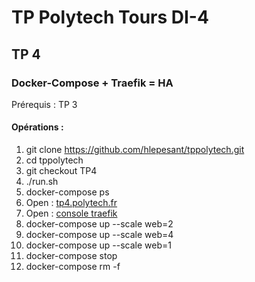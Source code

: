 # TP Polytech Tours DI-4

## TP 4

### Docker-Compose + Traefik = HA

Prérequis : TP 3

#### Opérations :

1. git clone https://github.com/hlepesant/tppolytech.git
1. cd tppolytech
1. git checkout TP4
1. ./run.sh
1. docker-compose ps
1. Open : [tp4.polytech.fr](http://tp4.polytech.fr:8080/)
1. Open : [console traefik](http://tp4.polytech.fr:8090/)
1. docker-compose up --scale web=2
1. docker-compose up --scale web=4
1. docker-compose up --scale web=1
1. docker-compose stop
1. docker-compose rm -f
